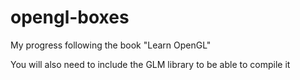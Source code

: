 # opengl-boxes
My progress following the book "Learn OpenGL"
  
You will also need to include the GLM library to be able to compile it
